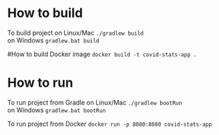 # How to build

To build project on Linux/Mac ```./gradlew build ```\
on Windows ```gradlew.bat build```

#How to build Docker image
```docker build -t covid-stats-app .```

# How to run
To run project from Gradle on Linux/Mac
```./gradlew bootRun```\
on Windows
```gradlew.bat bootRun```

To run project from Docker ```docker run -p 8080:8080 covid-stats-app```